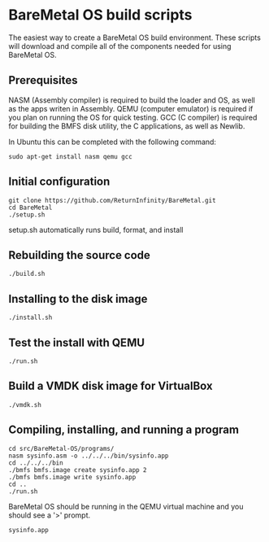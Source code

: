 BareMetal OS build scripts
==========================

The easiest way to create a BareMetal OS build environment. These scripts will download and compile all of the components needed for using BareMetal OS.


Prerequisites
-------------

NASM (Assembly compiler) is required to build the loader and OS, as well as the apps writen in Assembly. QEMU (computer emulator) is required if you plan on running the OS for quick testing. GCC (C compiler) is required for building the BMFS disk utility, the C applications, as well as Newlib.

In Ubuntu this can be completed with the following command:

	sudo apt-get install nasm qemu gcc


Initial configuration
---------------------

	git clone https://github.com/ReturnInfinity/BareMetal.git
	cd BareMetal
	./setup.sh

setup.sh automatically runs build, format, and install


Rebuilding the source code
--------------------------

	./build.sh


Installing to the disk image
----------------------------

	./install.sh


Test the install with QEMU
--------------------------

	./run.sh


Build a VMDK disk image for VirtualBox
--------------------------------------

	./vmdk.sh


Compiling, installing, and running a program
--------------------------------------------

	cd src/BareMetal-OS/programs/
	nasm sysinfo.asm -o ../../../bin/sysinfo.app
	cd ../../../bin
	./bmfs bmfs.image create sysinfo.app 2
	./bmfs bmfs.image write sysinfo.app
	cd ..
	./run.sh

BareMetal OS should be running in the QEMU virtual machine and you should see a '>' prompt.

	sysinfo.app
